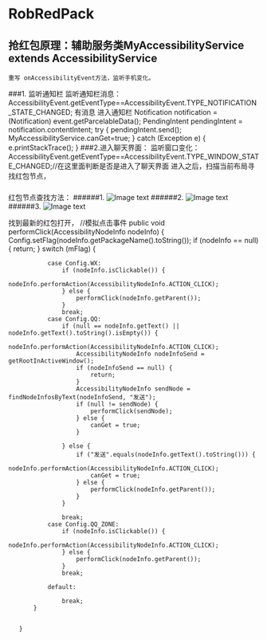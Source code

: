 # RobRedPack
## 抢红包原理：辅助服务类MyAccessibilityService extends AccessibilityService  
    重写 onAccessibilityEvent方法，监听手机变化。
###1. 监听通知栏
     监听通知栏消息：AccessibilityEvent.getEventType==AccessibilityEvent.TYPE_NOTIFICATION_STATE_CHANGED;
      有消息 进入通知栏
                            Notification notification = (Notification) event.getParcelableData();
                            PendingIntent pendingIntent = notification.contentIntent;
                            try {
                                pendingIntent.send();
                                MyAccessibilityService.canGet=true;
                            } catch (Exception e) {
                                e.printStackTrace();
                            }
###2.进入聊天界面：
   监听窗口变化：AccessibilityEvent.getEventType==AccessibilityEvent.TYPE_WINDOW_STATE_CHANGED;//在这里面判断是否是进入了聊天界面
   进入之后，扫描当前布局寻找红包节点，
   #####
   红包节点查找方法：
   ######1.
   ![Image text](https://raw.githubusercontent.com/gpc-810/RobRedPack/master/readme-image/android_tool.png)
   ######2.
   ![Image text](https://raw.githubusercontent.com/gpc-810/RobRedPack/master/readme-image/android_dump.png)
   ######3.
   ![Image text](https://raw.githubusercontent.com/gpc-810/RobRedPack/master/readme-image/weixinhongbao.png)




   找到最新的红包打开，
       //模拟点击事件
       public void performClick(AccessibilityNodeInfo nodeInfo) {
           Config.setFlag(nodeInfo.getPackageName().toString());
           if (nodeInfo == null) {
               return;
           }
           switch (mFlag) {

               case Config.WX:
                   if (nodeInfo.isClickable()) {
                       nodeInfo.performAction(AccessibilityNodeInfo.ACTION_CLICK);
                   } else {
                       performClick(nodeInfo.getParent());
                   }
                   break;
               case Config.QQ:
                   if (null == nodeInfo.getText() || nodeInfo.getText().toString().isEmpty()) {
                       nodeInfo.performAction(AccessibilityNodeInfo.ACTION_CLICK);
                       AccessibilityNodeInfo nodeInfoSend = getRootInActiveWindow();
                       if (nodeInfoSend == null) {
                           return;
                       }
                       AccessibilityNodeInfo sendNode = findNodeInfosByText(nodeInfoSend, "发送");
                       if (null != sendNode) {
                           performClick(sendNode);
                       } else {
                           canGet = true;
                       }

                   } else {
                       if ("发送".equals(nodeInfo.getText().toString())) {
                           nodeInfo.performAction(AccessibilityNodeInfo.ACTION_CLICK);
                           canGet = true;
                       } else {
                           performClick(nodeInfo.getParent());
                       }
                   }

                   break;
               case Config.QQ_ZONE:
                   if (nodeInfo.isClickable()) {
                       nodeInfo.performAction(AccessibilityNodeInfo.ACTION_CLICK);
                   } else {
                       performClick(nodeInfo.getParent());
                   }
                   break;

               default:

                   break;
           }


       }



